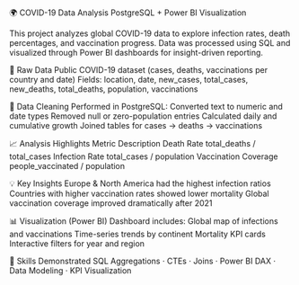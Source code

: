 🌍 COVID-19 Data Analysis
PostgreSQL + Power BI Visualization

This project analyzes global COVID-19 data to explore infection rates, death percentages, and vaccination progress.
Data was processed using SQL and visualized through Power BI dashboards for insight-driven reporting.

🧾 Raw Data
Public COVID-19 dataset (cases, deaths, vaccinations per country and date)
Fields: location, date, new_cases, total_cases, new_deaths, total_deaths, population, vaccinations

🧹 Data Cleaning
Performed in PostgreSQL:
Converted text to numeric and date types
Removed null or zero-population entries
Calculated daily and cumulative growth
Joined tables for cases → deaths → vaccinations

📈 Analysis Highlights
Metric	Description
Death Rate	total_deaths / total_cases
Infection Rate	total_cases / population
Vaccination Coverage	people_vaccinated / population

💡 Key Insights
Europe & North America had the highest infection ratios
Countries with higher vaccination rates showed lower mortality
Global vaccination coverage improved dramatically after 2021

📊 Visualization (Power BI)
Dashboard includes:
Global map of infections and vaccinations
Time-series trends by continent
Mortality KPI cards
Interactive filters for year and region

🧠 Skills Demonstrated
SQL Aggregations · CTEs · Joins · Power BI DAX · Data Modeling · KPI Visualization
